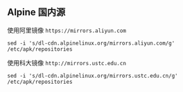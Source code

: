 ## Alpine 国内源

使用阿里镜像 `https://mirrors.aliyun.com`

```shell
sed -i 's/dl-cdn.alpinelinux.org/mirrors.aliyun.com/g' /etc/apk/repositories
```

使用科大镜像 `http://mirrors.ustc.edu.cn`

```shell
sed -i 's/dl-cdn.alpinelinux.org/mirrors.ustc.edu.cn/g' /etc/apk/repositories
```